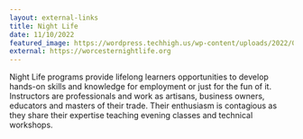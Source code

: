 ```yaml
---
layout: external-links
title: Night Life
date: 11/10/2022
featured_image: https://wordpress.techhigh.us/wp-content/uploads/2022/04/clark-tibbs-oqStl2L5oxI-unsplash-1.jpg
external: https://worcesternightlife.org
---
```

Night Life programs provide lifelong learners opportunities to develop hands-on skills and knowledge for employment or just for the fun of it. Instructors are professionals and work as artisans, business owners, educators and masters of their trade. Their enthusiasm is contagious as they share their expertise teaching evening classes and technical workshops.
